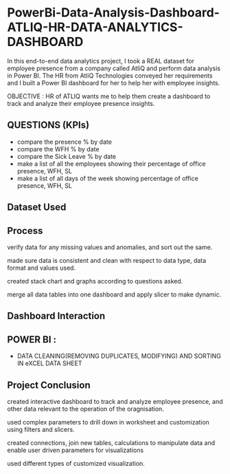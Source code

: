 # PowerBi-Data-Analysis-Dashboard-ATLIQ-HR-DATA-ANALYTICS-DASHBOARD
In this end-to-end data analytics project, I took a REAL dataset for employee presence from a company called AtliQ and perform data analysis in Power BI. The HR from AtliQ Technologies conveyed her requirements and I built a Power BI dashboard for her to help her with employee insights. 

OBJECTIVE : HR of ATLIQ wants me to help them create a dashboard to track and analyze their employee presence insights.


## QUESTIONS (KPIs)
- compare the presence % by date
- compare the WFH % by date
- compare the Sick Leave % by date 
- make a list of all the employees showing their percentage of office presence, WFH, SL
- make a list of all days of the week showing percentage of office presence, WFH, SL

## Dataset Used 


## Process 

verify data for any missing values and anomalies, and sort out the same. 

made sure data is consistent and clean with respect to data type, data format and values used. 

created stack chart and graphs according to questions asked. 

merge all data tables into one dashboard and apply slicer to make dynamic.

 ## Dashboard Interaction 


## POWER BI :
- DATA CLEANING(REMOVING DUPLICATES, MODIFYING) AND SORTING IN eXCEL DATA SHEET


## Project Conclusion 

created interactive dashboard to track and analyze employee presence, and other data relevant to the operation of the oragnisation. 

used complex parameters to drill down in worksheet and customization using filters and slicers. 

created connections, join new tables, calculations to manipulate data and enable user driven parameters for visualizations 

used different types of customized visualization.

